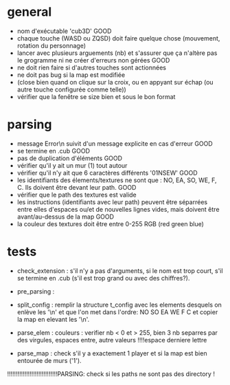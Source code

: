 # general
- nom d'exécutable 'cub3D'   GOOD
- chaque touche (WASD ou ZQSD) doit faire quelque chose (mouvement, rotation du personnage)
- lancer avec plusieurs arguements (nb) et s'assurer que ça n'altère pas le grogramme ni ne créer d'erreurs non gérées   GOOD
- ne doit rien faire si d'autres touches sont actionnées
- ne doit pas bug si la map est modifiée
- (close bien quand on clique sur la croix, ou en appyant sur échap (ou autre touche configurée comme telle))
- vérifier que la fenêtre se size bien et sous le bon format

 # parsing
 - message Error\n suivit d'un message explicite en cas d'erreur   GOOD
 - se termine en .cub   GOOD
 - pas de duplication d'éléments   GOOD
 - vérifier qu'il y ait un mur (1) tout autour
 - vérifier qu'il n'y ait que 6 caractères différents '01NSEW'   GOOD
 - les identifiants des élements/textures ne sont que : NO, EA, SO, WE, F, C. Ils doivent être devant leur path.  GOOD
 - vérifier que le path des textures est valide
 - les instructions (identifiants avec leur path) peuvent être séparrées entre elles d'espaces ou/et de nouvelles lignes vides, mais doivent être avant/au-dessus de la map   GOOD
 - la couleur des textures doit être entre 0-255 RGB (red green blue)

 # tests
 - check_extension : s'il n'y a pas d'arguments, si le nom est trop court, s'il se termine en .cub (s'il est trop grand ou avec des chiffres?).

 - pre_parsing :

 - split_config :	remplir la structure t_config avec les elements desquels on enlève les '\n' et que l'on met dans l'ordre: NO SO EA WE F C et copier la map en elevant les '\n'.

 - parse_elem : couleurs : verifier nb < 0 et > 255, bien 3 nb separres par des virgules, espaces entre, autre valeurs !!!!espace derniere lettre

 - parse_map : check s'il y a exactement 1 player et si la map est bien entourée de murs ('1').


 !!!!!!!!!!!!!!!!!!!!!!!!!!!!!PARSING: check si les paths ne sont pas des directory !